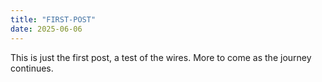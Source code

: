 ```yaml
---
title: "FIRST-POST"
date: 2025-06-06
---
```


This is just the first post, a test of the wires. More to come as the journey continues.
